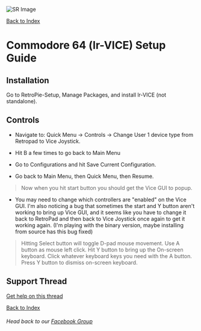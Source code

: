 ![SR Image](https://sinisterspatula.github.io/SuperRetropieGuides/images/SRimage-short.jpg)

[Back to Index](https://sinisterspatula.github.io/SuperRetropieGuides/)

# Commodore 64 (lr-VICE) Setup Guide

## Installation

Go to RetroPie-Setup, Manage Packages, and install lr-VICE (not standalone).


## Controls

* Navigate to:  Quick Menu -> Controls -> Change User 1 device type from Retropad to Vice Joystick.

* Hit B a few times to go back to Main Menu

* Go to Configurations and hit Save Current Configuration.

* Go back to Main Menu, then Quick Menu, then Resume.

> Now when you hit start button you should get the Vice GUI to popup.
  * You may need to change which controllers are "enabled" on the Vice GUI.  I'm also noticing a bug that sometimes the start and Y button aren't working to bring up Vice GUI, and it seems like you have to change it back to RetroPad and then back to Vice Joystick once again to get it working again. (I'm playing with the binary version, maybe installing from source has this bug fixed)
> Hitting Select button will toggle D-pad mouse movement.
> Use A button as mouse left click.
> Hit Y button to bring up the On-screen keyboard.
> Click whatever keyboard keys you need with the A button.
> Press Y button to dismiss on-screen keyboard.

## Support Thread
[Get help on this thread](https://www.facebook.com/groups/SuperRetroPie/permalink/2457228934564085/)

[Back to Index](https://sinisterspatula.github.io/SuperRetropieGuides/)

###### Head back to our [Facebook Group](https://www.facebook.com/groups/SuperRetroPie/)

